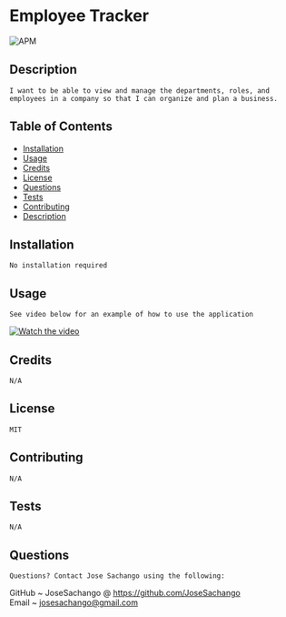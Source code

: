  # Employee Tracker  
![APM](https://img.shields.io/apm/l/pack)
## Description
    I want to be able to view and manage the departments, roles, and employees in a company so that I can organize and plan a business.
## Table of Contents
    
* [Installation](#installation)
* [Usage](#usage)
* [Credits](#credits)
* [License](#license)
* [Questions](#questions)
* [Tests](#tests)
* [Contributing](#contributing)
* [Description](#description)
            
## Installation
    No installation required
## Usage
    See video below for an example of how to use the application
[![Watch the video](https://imgur.com/fsALfFs.png)](https://youtu.be/OBM_qndOtfE)
## Credits
    N/A
## License
    MIT
## Contributing
    N/A
## Tests
    N/A
## Questions
    Questions? Contact Jose Sachango using the following:
GitHub ~ JoseSachango @ https://github.com/JoseSachango       
Email ~ josesachango@gmail.com
    